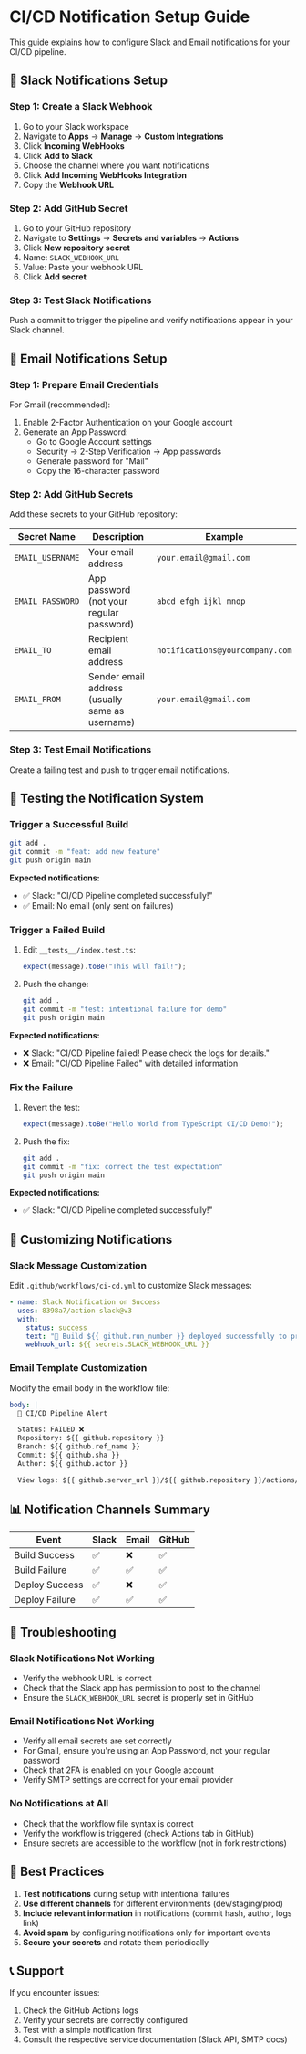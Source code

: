 # CI/CD Notification Setup Guide

This guide explains how to configure Slack and Email notifications for your CI/CD pipeline.

## 🔔 Slack Notifications Setup

### Step 1: Create a Slack Webhook

1. Go to your Slack workspace
2. Navigate to **Apps** → **Manage** → **Custom Integrations**
3. Click **Incoming WebHooks**
4. Click **Add to Slack**
5. Choose the channel where you want notifications
6. Click **Add Incoming WebHooks Integration**
7. Copy the **Webhook URL**

### Step 2: Add GitHub Secret

1. Go to your GitHub repository
2. Navigate to **Settings** → **Secrets and variables** → **Actions**
3. Click **New repository secret**
4. Name: `SLACK_WEBHOOK_URL`
5. Value: Paste your webhook URL
6. Click **Add secret**

### Step 3: Test Slack Notifications

Push a commit to trigger the pipeline and verify notifications appear in your Slack channel.

## 📧 Email Notifications Setup

### Step 1: Prepare Email Credentials

For Gmail (recommended):

1. Enable 2-Factor Authentication on your Google account
2. Generate an App Password:
   - Go to Google Account settings
   - Security → 2-Step Verification → App passwords
   - Generate password for "Mail"
   - Copy the 16-character password

### Step 2: Add GitHub Secrets

Add these secrets to your GitHub repository:

| Secret Name      | Description                                     | Example                         |
| ---------------- | ----------------------------------------------- | ------------------------------- |
| `EMAIL_USERNAME` | Your email address                              | `your.email@gmail.com`          |
| `EMAIL_PASSWORD` | App password (not your regular password)        | `abcd efgh ijkl mnop`           |
| `EMAIL_TO`       | Recipient email address                         | `notifications@yourcompany.com` |
| `EMAIL_FROM`     | Sender email address (usually same as username) | `your.email@gmail.com`          |

### Step 3: Test Email Notifications

Create a failing test and push to trigger email notifications.

## 🧪 Testing the Notification System

### Trigger a Successful Build

```bash
git add .
git commit -m "feat: add new feature"
git push origin main
```

**Expected notifications:**

- ✅ Slack: "CI/CD Pipeline completed successfully!"
- ✅ Email: No email (only sent on failures)

### Trigger a Failed Build

1. Edit `__tests__/index.test.ts`:

   ```typescript
   expect(message).toBe("This will fail!");
   ```

2. Push the change:
   ```bash
   git add .
   git commit -m "test: intentional failure for demo"
   git push origin main
   ```

**Expected notifications:**

- ❌ Slack: "CI/CD Pipeline failed! Please check the logs for details."
- ❌ Email: "CI/CD Pipeline Failed" with detailed information

### Fix the Failure

1. Revert the test:

   ```typescript
   expect(message).toBe("Hello World from TypeScript CI/CD Demo!");
   ```

2. Push the fix:
   ```bash
   git add .
   git commit -m "fix: correct the test expectation"
   git push origin main
   ```

**Expected notifications:**

- ✅ Slack: "CI/CD Pipeline completed successfully!"

## 🔧 Customizing Notifications

### Slack Message Customization

Edit `.github/workflows/ci-cd.yml` to customize Slack messages:

```yaml
- name: Slack Notification on Success
  uses: 8398a7/action-slack@v3
  with:
    status: success
    text: "🎉 Build ${{ github.run_number }} deployed successfully to production!"
    webhook_url: ${{ secrets.SLACK_WEBHOOK_URL }}
```

### Email Template Customization

Modify the email body in the workflow file:

```yaml
body: |
  🚨 CI/CD Pipeline Alert

  Status: FAILED ❌
  Repository: ${{ github.repository }}
  Branch: ${{ github.ref_name }}
  Commit: ${{ github.sha }}
  Author: ${{ github.actor }}

  View logs: ${{ github.server_url }}/${{ github.repository }}/actions/runs/${{ github.run_id }}
```

## 📊 Notification Channels Summary

| Event          | Slack | Email | GitHub |
| -------------- | ----- | ----- | ------ |
| Build Success  | ✅    | ❌    | ✅     |
| Build Failure  | ✅    | ✅    | ✅     |
| Deploy Success | ✅    | ❌    | ✅     |
| Deploy Failure | ✅    | ✅    | ✅     |

## 🚨 Troubleshooting

### Slack Notifications Not Working

- Verify the webhook URL is correct
- Check that the Slack app has permission to post to the channel
- Ensure the `SLACK_WEBHOOK_URL` secret is properly set in GitHub

### Email Notifications Not Working

- Verify all email secrets are set correctly
- For Gmail, ensure you're using an App Password, not your regular password
- Check that 2FA is enabled on your Google account
- Verify SMTP settings are correct for your email provider

### No Notifications at All

- Check that the workflow file syntax is correct
- Verify the workflow is triggered (check Actions tab in GitHub)
- Ensure secrets are accessible to the workflow (not in fork restrictions)

## 🎯 Best Practices

1. **Test notifications** during setup with intentional failures
2. **Use different channels** for different environments (dev/staging/prod)
3. **Include relevant information** in notifications (commit hash, author, logs link)
4. **Avoid spam** by configuring notifications only for important events
5. **Secure your secrets** and rotate them periodically

## 📞 Support

If you encounter issues:

1. Check the GitHub Actions logs
2. Verify your secrets are correctly configured
3. Test with a simple notification first
4. Consult the respective service documentation (Slack API, SMTP docs)
